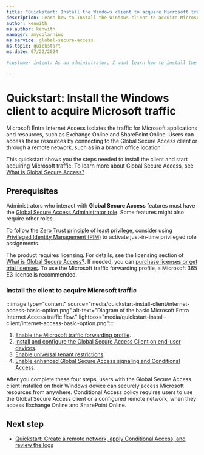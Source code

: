 ```yaml
---
title: "Quickstart: Install the Windows client to acquire Microsoft traffic"
description: Learn how to Install the Windows client to acquire Microsoft traffic in Global Secure Access.
author: kenwith
ms.author: kenwith
manager: amycolannino
ms.service: global-secure-access
ms.topic: quickstart
ms.date: 07/22/2024

#customer intent: As an administrator, I want learn how to install the client so that I can begin acquiring Microsoft traffic in Global Secure Access.

---
```

  
# Quickstart: Install the Windows client to acquire Microsoft traffic

Microsoft Entra Internet Access isolates the traffic for Microsoft applications and resources, such as Exchange Online and SharePoint Online. Users can access these resources by connecting to the Global Secure Access client or through a remote network, such as in a branch office location.
 
This quickstart shows you the steps needed to install the client and start acquiring Microsoft traffic. To learn more about Global Secure Access, see [What is Global Secure Access?](overview-what-is-global-secure-access.md)

## Prerequisites

Administrators who interact with **Global Secure Access** features must have the [Global Secure Access Administrator role](/azure/active-directory/roles/permissions-reference). Some features might also require other roles.

To follow the [Zero Trust principle of least privilege](/security/zero-trust/), consider using [Privileged Identity Management (PIM)](/azure/active-directory/privileged-identity-management/pim-configure) to activate just-in-time privileged role assignments.

The product requires licensing. For details, see the licensing section of [What is Global Secure Access?](overview-what-is-global-secure-access.md). If needed, you can [purchase licenses or get trial licenses](https://aka.ms/azureadlicense). To use the Microsoft traffic forwarding profile, a Microsoft 365 E3 license is recommended.

### Install the client to acquire Microsoft traffic

:::image type="content" source="media/quickstart-install-client/internet-access-basic-option.png" alt-text="Diagram of the basic Microsoft Entra Internet Access traffic flow." lightbox="media/quickstart-install-client/internet-access-basic-option.png":::

1. [Enable the Microsoft traffic forwarding profile](how-to-manage-microsoft-profile.md).
1. [Install and configure the Global Secure Access Client on end-user devices](how-to-install-windows-client.md).
1. [Enable universal tenant restrictions](how-to-universal-tenant-restrictions.md).
1. [Enable enhanced Global Secure Access signaling and Conditional Access](how-to-compliant-network.md).

After you complete these four steps, users with the Global Secure Access client installed on their Windows device can securely access Microsoft resources from anywhere. Conditional Access policy requires users to use the Global Secure Access client or a configured remote network, when they access Exchange Online and SharePoint Online.

## Next step
- [Quickstart: Create a remote network, apply Conditional Access, and review the logs](quickstart-remote-network.md)
